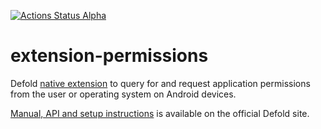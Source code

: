 [![Actions Status Alpha](https://github.com/defold/extension-permissions/actions/workflows/bob.yml/badge.svg)](https://github.com/defold/extension-permissions/actions)

# extension-permissions
Defold [native extension](https://www.defold.com/manuals/extensions/) to query for and request application permissions from the user or operating system on Android devices.

[Manual, API and setup instructions](https://www.defold.com/extension-permissions/) is available on the official Defold site.
